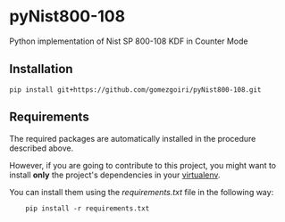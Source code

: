 pyNist800-108
=============

Python implementation of Nist SP 800-108 KDF in Counter Mode


Installation
------------

    pip install git+https://github.com/gomezgoiri/pyNist800-108.git


Requirements
------------

The required packages are automatically installed in the procedure described above.

However, if you are going to contribute to this project, you might want to install __only__ the project's dependencies in your [virtualenv](http://virtualenv.readthedocs.org).

You can install them using the _requirements.txt_ file in the following way:

        pip install -r requirements.txt
